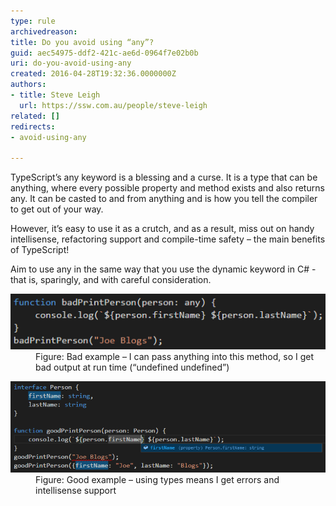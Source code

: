 ```yaml
---
type: rule
archivedreason: 
title: Do you avoid using “any”?
guid: aec54975-ddf2-421c-ae6d-0964f7e02b0b
uri: do-you-avoid-using-any
created: 2016-04-28T19:32:36.0000000Z
authors:
- title: Steve Leigh
  url: https://ssw.com.au/people/steve-leigh
related: []
redirects:
- avoid-using-any

---
```


TypeScript’s any keyword is a blessing and a curse.  It is a type that can be anything, where every possible property and method exists and also returns any. It can be casted to and from anything and is how you tell the compiler to get out of your way.

However, it’s easy to use it as a crutch, and as a result, miss out on handy intellisense, refactoring support and compile-time safety – the main benefits of TypeScript!

<!--endintro-->

Aim to use any in the same way that you use the dynamic keyword in C# - that is, sparingly, and with careful consideration.
<dl class="badImage"><dt><img src="any-bad.png" alt="any-bad.png" data-pin-nopin="true"></dt><dd>Figure: Bad example – I can pass anything into this method, so I get bad output at run time (“undefined undefined”)</dd></dl><dl class="goodImage"><dt><img src="any-good.png" alt="any-good.png"></dt><dd>Figure: Good example – using types means I get errors and intellisense support </dd></dl>
